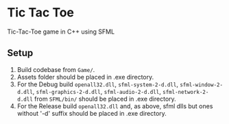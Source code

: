 # Tic Tac Toe
Tic-Tac-Toe game in C++ using SFML

## Setup
1. Build codebase from `Game/`.
2. Assets folder should be placed in .exe directory.
3. For the Debug build `openall32.dll`, `sfml-system-2-d.dll`, `sfml-window-2-d.dll`, `sfml-graphics-2-d.dll`, `sfml-audio-2-d.dll`,
`sfml-network-2-d.dll` from `SFML/bin/` should be placed in .exe directory.
4. For the Release build `openall32.dll` and, as above, sfml dlls but ones without '-d' suffix should be placed in .exe directory.
